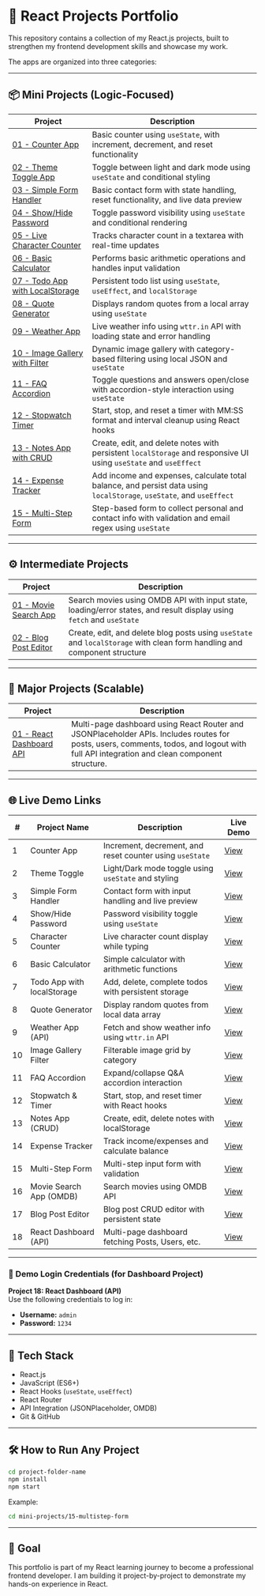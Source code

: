 # 🚀 React Projects Portfolio

This repository contains a collection of my React.js projects, built to strengthen my frontend development skills and showcase my work.

The apps are organized into three categories:

---

## 📦 Mini Projects (Logic-Focused)

| Project | Description |
|---------|-------------|
| [01 - Counter App](./mini-projects/01-counter-app) | Basic counter using `useState`, with increment, decrement, and reset functionality |
| [02 - Theme Toggle App](./mini-projects/02-theme-toggle) | Toggle between light and dark mode using `useState` and conditional styling |
| [03 - Simple Form Handler](./mini-projects/03-simple-form-handler) | Basic contact form with state handling, reset functionality, and live data preview |
| [04 - Show/Hide Password](./mini-projects/04-show-hide-password) | Toggle password visibility using `useState` and conditional rendering |
| [05 - Live Character Counter](./mini-projects/05-live-character-counter) | Tracks character count in a textarea with real-time updates |
| [06 - Basic Calculator](./mini-projects/06-basic-calculator) | Performs basic arithmetic operations and handles input validation |
| [07 - Todo App with LocalStorage](./mini-projects/07-todo-app-localstorage) | Persistent todo list using `useState`, `useEffect`, and `localStorage` |
| [08 - Quote Generator](./mini-projects/08-quote-generator) | Displays random quotes from a local array using `useState` |
| [09 - Weather App](./mini-projects/09-weather-app) | Live weather info using `wttr.in` API with loading state and error handling |
| [10 - Image Gallery with Filter](./mini-projects/10-image-gallery) | Dynamic image gallery with category-based filtering using local JSON and `useState` |
| [11 - FAQ Accordion](./mini-projects/11-faq-accordion) | Toggle questions and answers open/close with accordion-style interaction using `useState` |
| [12 - Stopwatch Timer](./mini-projects/12-stopwatch-timer) | Start, stop, and reset a timer with MM:SS format and interval cleanup using React hooks |
| [13 - Notes App with CRUD](./mini-projects/13-notes-app-crud) | Create, edit, and delete notes with persistent `localStorage` and responsive UI using `useState` and `useEffect` |
| [14 - Expense Tracker](./mini-projects/14-expense-tracker) | Add income and expenses, calculate total balance, and persist data using `localStorage`, `useState`, and `useEffect` |
| [15 - Multi-Step Form](./mini-projects/15-multistep-form) | Step-based form to collect personal and contact info with validation and email regex using `useState` |

---

## ⚙️ Intermediate Projects

| Project | Description |
|---------|-------------|
| [01 - Movie Search App](./intermediate-projects/01-movie-search-app) | Search movies using OMDB API with input state, loading/error states, and result display using `fetch` and `useState` |
| [02 - Blog Post Editor](./intermediate-projects/02-blog-post-editor) | Create, edit, and delete blog posts using `useState` and `localStorage` with clean form handling and component structure |

---

## 🌟 Major Projects (Scalable)

| Project | Description |
|---------|-------------|
| [01 - React Dashboard API](./major-projects/01-react-dashboard-api) | Multi-page dashboard using React Router and JSONPlaceholder APIs. Includes routes for posts, users, comments, todos, and logout with full API integration and clean component structure. |

---

## 🌐 Live Demo Links

| #  | Project Name              | Description                                              | Live Demo |
|----|---------------------------|----------------------------------------------------------|-----------|
| 1  | Counter App               | Increment, decrement, and reset counter using `useState` | [View](https://counter-app-ecru-xi.vercel.app/) |
| 2  | Theme Toggle              | Light/Dark mode toggle using `useState` and styling      | [View](https://theme-toggle-taupe.vercel.app/) |
| 3  | Simple Form Handler       | Contact form with input handling and live preview        | [View](https://simple-form-handler.vercel.app/) |
| 4  | Show/Hide Password        | Password visibility toggle using `useState`              | [View](https://show-hide-password-rho.vercel.app/) |
| 5  | Character Counter         | Live character count display while typing                | [View](https://character-counter-two-teal.vercel.app/) |
| 6  | Basic Calculator          | Simple calculator with arithmetic functions              | [View](https://basic-calculator-rosy.vercel.app/) |
| 7  | Todo App with localStorage| Add, delete, complete todos with persistent storage      | [View](https://todo-app-mu-roan-65.vercel.app/) |
| 8  | Quote Generator           | Display random quotes from local data array              | [View](https://quote-generator-eight-sandy.vercel.app/) |
| 9  | Weather App (API)         | Fetch and show weather info using `wttr.in` API          | [View](https://weather-app-taupe-seven-6lgfhnf4ko.vercel.app/) |
| 10 | Image Gallery Filter      | Filterable image grid by category                        | [View](https://image-gallery-alpha-teal.vercel.app/) |
| 11 | FAQ Accordion             | Expand/collapse Q&A accordion interaction                | [View](https://faq-accordion-pi-nine.vercel.app/) |
| 12 | Stopwatch & Timer         | Start, stop, and reset timer with React hooks            | [View](https://stopwatch-timer-psi.vercel.app/) |
| 13 | Notes App (CRUD)          | Create, edit, delete notes with localStorage             | [View](https://notes-app-crud-gray.vercel.app/) |
| 14 | Expense Tracker           | Track income/expenses and calculate balance              | [View](https://expense-tracker-tau-lac.vercel.app/) |
| 15 | Multi-Step Form           | Multi-step input form with validation                    | [View](https://multi-step-form-rho-eight.vercel.app/) |
| 16 | Movie Search App (OMDB)   | Search movies using OMDB API                             | [View](https://movie-search-app-one-blue.vercel.app/) |
| 17 | Blog Post Editor          | Blog post CRUD editor with persistent state              | [View](https://blog-post-editor-mu.vercel.app/) |
| 18 | React Dashboard (API)     | Multi-page dashboard fetching Posts, Users, etc.         | [View](https://react-dashboard-api.vercel.app/) |

---

### 🧪 Demo Login Credentials (for Dashboard Project)

**Project 18: React Dashboard (API)**  
Use the following credentials to log in:

- **Username:** `admin`
- **Password:** `1234`

---


## 🧠 Tech Stack

- React.js
- JavaScript (ES6+)
- React Hooks (`useState`, `useEffect`)
- React Router
- API Integration (JSONPlaceholder, OMDB)
- Git & GitHub

---

## 🛠️ How to Run Any Project

```bash
cd project-folder-name
npm install
npm start
```

Example:

```bash
cd mini-projects/15-multistep-form
```

---

## 🎯 Goal

This portfolio is part of my React learning journey to become a professional frontend developer. I am building it project-by-project to demonstrate my hands-on experience in React.
